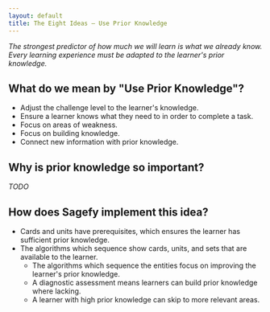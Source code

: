 ```yaml
---
layout: default
title: The Eight Ideas – Use Prior Knowledge
---
```


_The strongest predictor of how much we will learn is what we already know. Every learning experience must be adapted to the learner's prior knowledge._

What do we mean by "Use Prior Knowledge"?
-------------------------------------

- Adjust the challenge level to the learner's knowledge.
- Ensure a learner knows what they need to in order to complete a task.
- Focus on areas of weakness.
- Focus on building knowledge.
- Connect new information with prior knowledge.

Why is prior knowledge so important?
--------------------------------------

_TODO_

How does Sagefy implement this idea?
------------------------------------

- Cards and units have prerequisites, which ensures the learner has sufficient prior knowledge.
- The algorithms which sequence show cards, units, and sets that are available to the learner.
    - The algorithms which sequence the entities focus on improving the learner's prior knowledge.
    - A diagnostic assessment means learners can build prior knowledge where lacking.
    - A learner with high prior knowledge can skip to more relevant areas.
